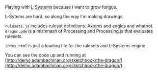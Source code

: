 Playing with [L-Systems](http://en.wikipedia.org/wiki/L-system) because I want
to grow fungus.

L-Sytems are hard, so along the way I'm making drawings.

`rulesets.js` includes ruleset definitions. Axioms and angles and whatnot.
`dragon.pde` is a mishmash of Processing and Processing.js that evaluates
rulesets.

`index.html` is just a loading file for the rulesets and L-Systems engine.

You can see the code up and running at
[http://demo.adambachman.org/sketchbook/the-dragon/](http://demo.adambachman.org/sketchbook/the-dragon/).

